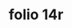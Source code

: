 ---
layout: edition
title: folio 14r
manuscript: Turin, Biblioteca Nazionale, MS N.III.19
sigla: T
iip: t0014r.tif
milestone: 27
---